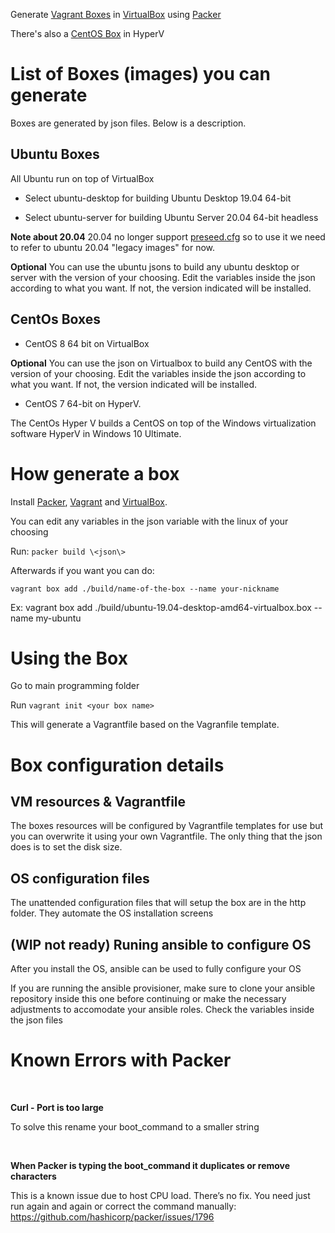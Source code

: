 
Generate [Vagrant Boxes](http://vagrantup.com) in [VirtualBox](http://virtualbox.org) using [Packer](http://packer.io)

There's also a [CentOS Box](http://vagrantup.com) in HyperV 


# List of Boxes (images) you can generate

Boxes are generated by json files. Below is a description.
 
## Ubuntu Boxes

All Ubuntu run on top of VirtualBox

* Select ubuntu-desktop for building Ubuntu Desktop 19.04 64-bit

* Select ubuntu-server for building Ubuntu Server 20.04 64-bit headless

**Note about 20.04**
20.04 no longer support [preseed.cfg](https://askubuntu.com/questions/1233454/how-to-preseed-ubuntu-20-04-desktop) so to use it we need to refer to ubuntu 20.04 "legacy images" for now.

**Optional** 
You can use the ubuntu jsons to build any ubuntu desktop or server with the version of your choosing. Edit the variables inside the json according to what you want. If not, the version indicated will be installed.

## CentOs Boxes

* CentOS 8 64 bit on VirtualBox

**Optional** 
You can use the json on Virtualbox to build any CentOS with the version of your choosing. Edit the variables inside the json according to what you want. If not, the version indicated will be installed.


* CentOS 7 64-bit on HyperV.

The CentOs Hyper V builds a CentOS on top of the Windows virtualization software HyperV in Windows 10 Ultimate.

# How generate a box
 
 
Install [Packer](www.packer.io), [Vagrant](http://vagrantup.com) and [VirtualBox](http://virtualbox.org).

You can edit any variables in the json variable with the linux of your choosing

Run: ```packer build \<json\>```

Afterwards if you want you can do:

```vagrant box add ./build/name-of-the-box --name your-nickname```

Ex:
vagrant box add ./build/ubuntu-19.04-desktop-amd64-virtualbox.box --name my-ubuntu

# Using the Box
Go to main programming folder

Run ```vagrant init <your box name>```

This will generate a Vagrantfile based on the Vagranfile template.

# Box configuration details

## VM resources & Vagrantfile

The boxes resources will be configured by Vagrantfile templates for use but you can overwrite it using your own Vagrantfile. The only thing that the json does is to set the disk size.

## OS configuration files

The unattended configuration files that will setup the box are in the http folder. They automate the OS installation screens

## (WIP not ready) Runing ansible to configure OS

After you install the OS, ansible can be used to fully configure your OS

If you are running the ansible provisioner, make sure to clone your ansible repository inside this one before continuing or make the necessary adjustments to accomodate your ansible roles. Check the variables inside the json files


# Known Errors with Packer
 

**Curl - Port is too large**

To solve this rename your boot_command to a smaller string

 

**When Packer is typing the boot_command it duplicates or remove characters**

This is a known issue due to host CPU load. There’s no fix. You need just run
again and again or correct the command manually:
https://github.com/hashicorp/packer/issues/1796

